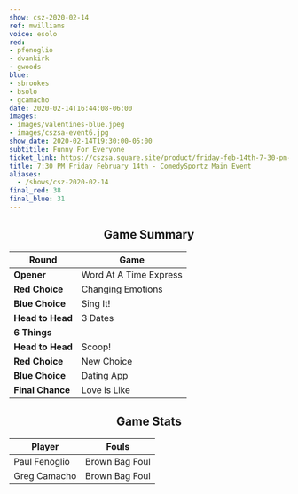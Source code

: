 ```yaml
---
show: csz-2020-02-14
ref: mwilliams
voice: esolo
red:
- pfenoglio
- dvankirk
- gwoods
blue:
- sbrookes
- bsolo
- gcamacho
date: 2020-02-14T16:44:08-06:00
images:
- images/valentines-blue.jpeg
- images/cszsa-event6.jpg
show_date: 2020-02-14T19:30:00-05:00
subtitile: Funny For Everyone
ticket_link: https://cszsa.square.site/product/friday-feb-14th-7-30-pm-comedysportz-main-event/169?cs=true
title: 7:30 PM Friday February 14th - ComedySportz Main Event
aliases:
  - /shows/csz-2020-02-14
final_red: 38
final_blue: 31
---
```


<center>

## Game Summary

| **Round** | **Game** |
|--------------|------|
| **Opener**       |Word At A Time Express|
| **Red Choice**   |Changing Emotions|
| **Blue Choice**  |Sing It!|
| **Head to Head** |3 Dates|
| **6 Things**   ||
| **Head to Head** |Scoop!|
| **Red Choice**   |New Choice|
| **Blue Choice**  |Dating App|
| **Final Chance** |Love is Like|

## Game Stats

| **Player** | **Fouls** |
|--------|-------|
|Paul Fenoglio |Brown Bag Foul|
|Greg Camacho |Brown Bag Foul|

</center>
